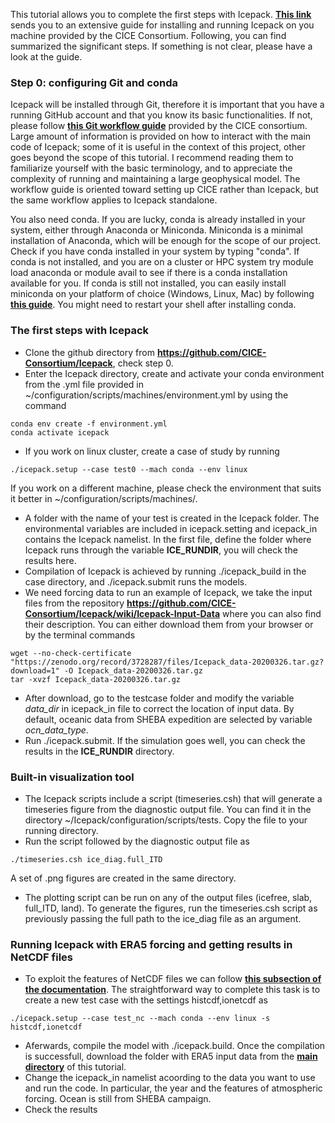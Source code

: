 This tutorial allows you to complete the first steps with Icepack.
[**This link**](https://cice-consortium-icepack.readthedocs.io/en/main/appendices/tutorial.html) sends you to an extensive guide for installing and running Icepack on you machine provided by the CICE Consortium.
Following, you can find summarized the significant steps. If something is not clear, please have a look at the guide.

### Step 0: configuring Git and conda

Icepack will be installed through Git, therefore it is important that you have a running GitHub account and that you know its basic functionalities. If not, please follow [**this Git workflow guide**](https://github.com/CICE-Consortium/About-Us/wiki/Git-Workflow-Guide) provided by the CICE consortium. Large amount of information is provided on how to interact with the main code of Icepack; some of it is useful in the context of this project, other goes beyond the scope of this tutorial. I recommend reading them to familiarize yourself with the basic terminology, and to appreciate the complexity of running and maintaining a large geophysical model. The workflow guide is oriented toward setting up CICE rather than Icepack, but the same workflow applies to Icepack standalone.

You also need conda. If you are lucky, conda is already installed in your system, either through Anaconda or Miniconda. Miniconda is a minimal installation of Anaconda, which will be enough for the scope of our project. Check if you have conda installed in your system by typing "conda".
If conda is not installed, and you are on a cluster or HPC system try module load anaconda or module avail to see if there is a conda installation available for you. If conda is still not installed, you can easily install miniconda on your platform of choice (Windows, Linux, Mac) by following [**this guide**](https://cice-consortium-icepack.readthedocs.io/en/main/user_guide/ug_running.html#porting-to-laptop-or-personal-computers). You might need to restart your shell after installing conda.


### The first steps with Icepack

- Clone the github directory from **https://github.com/CICE-Consortium/Icepack**, check step 0.
- Enter the Icepack directory, create and activate your conda environment from the .yml file provided in ~/configuration/scripts/machines/environment.yml by using the command
```
conda env create -f environment.yml
conda activate icepack
```
- If you work on linux cluster, create a case of study by running
```
./icepack.setup --case test0 --mach conda --env linux
```
  If you work on a different machine, please check the environment that suits it better in ~/configuration/scripts/machines/.
- A folder with the name of your test is created in the Icepack folder. The environmental variables are included in icepack.setting and icepack_in contains the Icepack namelist. In the first file, define the folder where Icepack runs through the variable **ICE_RUNDIR**, you will check the results here.
- Compilation of Icepack is achieved by running ./icepack_build in the case directory, and ./icepack.submit runs the models.
- We need forcing data to run an example of Icepack, we take the input files from the repository **https://github.com/CICE-Consortium/Icepack/wiki/Icepack-Input-Data** where you can also find their description. You can either download them from your browser or by the terminal commands
```
wget --no-check-certificate "https://zenodo.org/record/3728287/files/Icepack_data-20200326.tar.gz?download=1" -O Icepack_data-20200326.tar.gz
tar -xvzf Icepack_data-20200326.tar.gz
```
- After download, go to the testcase folder and modify the variable *data_dir* in icepack_in file to correct the location of input data. By default, oceanic data from SHEBA expedition are selected by variable *ocn_data_type*.
- Run ./icepack.submit. If the simulation goes well, you can check the results in the **ICE_RUNDIR** directory.

### Built-in visualization tool

- The Icepack scripts include a script (timeseries.csh) that will generate a timeseries figure from the diagnostic output file. You can find it in the directory ~/Icepack/configuration/scripts/tests. Copy the file to your running directory.
- Run the script followed by the diagnostic output file as
```
./timeseries.csh ice_diag.full_ITD
```
A set of .png figures are created in the same directory.
- The plotting script can be run on any of the output files (icefree, slab, full_ITD, land). To generate the figures, run the timeseries.csh script as previously passing the full path to the ice_diag file as an argument.

### Running Icepack with ERA5 forcing and getting results in NetCDF files

- To exploit the features of NetCDF files we can follow [**this subsection of the documentation**](https://cice-consortium-icepack.readthedocs.io/en/main/user_guide/ug_implementation.html#history-files). The straightforward way to complete this task is to create a new test case with the settings histcdf,ionetcdf as
```
./icepack.setup --case test_nc --mach conda --env linux -s histcdf,ionetcdf
```
- Aferwards, compile the model with ./icepack.build. Once the compilation is successfull, download the folder with ERA5 input data from the [**main directory**](https://github.com/francescococetta/winter_school_sea-ice/tree/main/era5_forcing) of this tutorial.
- Change the icepack_in namelist acoording to the data you want to use and run the code. In particular, the year and the features of atmospheric forcing. Ocean is still from SHEBA campaign.
- Check the results


